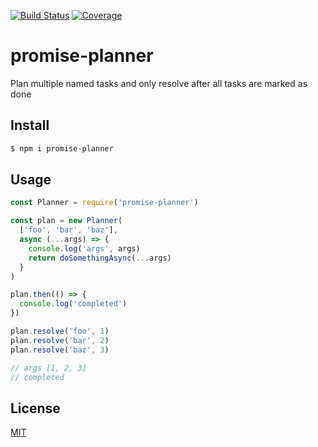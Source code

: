 [![Build Status](https://travis-ci.org/kaelzhang/promise-planner.svg?branch=master)](https://travis-ci.org/kaelzhang/promise-planner)
[![Coverage](https://codecov.io/gh/kaelzhang/promise-planner/branch/master/graph/badge.svg)](https://codecov.io/gh/kaelzhang/promise-planner)
<!-- optional appveyor tst
[![Windows Build Status](https://ci.appveyor.com/api/projects/status/github/kaelzhang/promise-planner?branch=master&svg=true)](https://ci.appveyor.com/project/kaelzhang/promise-planner)
-->
<!-- optional npm version
[![NPM version](https://badge.fury.io/js/promise-planner.svg)](http://badge.fury.io/js/promise-planner)
-->
<!-- optional npm downloads
[![npm module downloads per month](http://img.shields.io/npm/dm/promise-planner.svg)](https://www.npmjs.org/package/promise-planner)
-->
<!-- optional dependency status
[![Dependency Status](https://david-dm.org/kaelzhang/promise-planner.svg)](https://david-dm.org/kaelzhang/promise-planner)
-->

# promise-planner

Plan multiple named tasks and only resolve after all tasks are marked as done

## Install

```sh
$ npm i promise-planner
```

## Usage

```js
const Planner = require('promise-planner')

const plan = new Planner(
  ['foo', 'bar', 'baz'],
  async (...args) => {
    console.log('args', args)
    return doSomethingAsync(...args)
  }
)

plan.then(() => {
  console.log('completed')
})

plan.resolve('foo', 1)
plan.resolve('bar', 2)
plan.resolve('baz', 3)

// args [1, 2, 3]
// completed
```

## License

[MIT](LICENSE)
